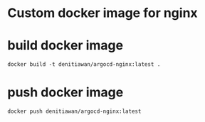 # Custom docker image for nginx

# build docker image
```
docker build -t denitiawan/argocd-nginx:latest .
```

# push docker image

```
docker push denitiawan/argocd-nginx:latest
```

